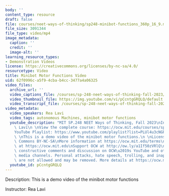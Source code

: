 ```yaml
---
body: ''
content_type: resource
draft: false
file: courses/neet-ways-of-thinking/sp248-minibot-functions_360p_16_9.mp4
file_size: 3091344
file_type: video/mp4
image_metadata:
  caption: ''
  credit: ''
  image-alt: ''
learning_resource_types:
- Demonstration Videos
license: https://creativecommons.org/licenses/by-nc-sa/4.0/
resourcetype: Video
title: Minibot Motor Functions Video
uid: 62f0996c-a5f9-4cba-b4cc-3477a4a06325
video_files:
  archive_url: ''
  video_captions_file: /courses/sp-248-neet-ways-of-thinking-fall-2023/sp248-minibot-functions_captions.vtt
  video_thumbnail_file: https://img.youtube.com/vi/pCcntgGRQLQ/default.jpg
  video_transcript_file: /courses/sp-248-neet-ways-of-thinking-fall-2023/sp248-minibot-functions_transcript.pdf
video_metadata:
  video_speakers: Rea Lavi
  video_tags: autonomous Machines, minibot motor functions
  youtube_description: "MIT SP.248 NEET Ways of Thinking, Fall 2023\nInstructor: Rea\
    \ Lavi\n \nView the complete course: https://ocw.mit.edu/courses/sp-248-neet-ways-of-thinking-fall-2023\n\
    YouTube Playlist: https://www.youtube.com/playlist?list=PLUl4u3cNGP632sNhilFWDK_ZFoulP5SXO\n\
    \ \nThis is a demo video of the minibot motor functions.\n \nLicense: Creative\
    \ Commons BY-NC-SA\nMore information at https://ocw.mit.edu/terms\nMore courses\
    \ at https://ocw.mit.edu\nSupport OCW at http://ow.ly/a1If50zVRlQ\n \nWe encourage\
    \ constructive comments and discussion on OCW\u2019s YouTube and other social\
    \ media channels. Personal attacks, hate speech, trolling, and inappropriate comments\
    \ are not allowed and may be removed. More details at https://ocw.mit.edu/comments."
  youtube_id: pCcntgGRQLQ
---
```

Description: This is a demo video of the minibot motor functions

Instructor: Rea Lavi